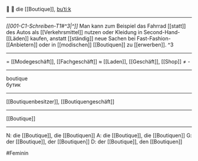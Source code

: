 👗 🔴 die [[Boutique]], [buˈtiːk](https://youglish.com/pronounce/Boutique/german)

---
*[[001-C1-Schreiben-T1#^3|^]]* Man kann zum Beispiel das Fahrrad [[statt]] des Autos als [[Verkehrsmittel]] nutzen oder Kleidung in Second-Hand-[[Läden]] kaufen, anstatt [[ständig]] neue Sachen bei Fast-Fashion-[[Anbietern]] oder in [[modischen]] [[Boutiquen]] zu [[erwerben]]. ^3


---
= [[Modegeschäft]], [[Fachgeschäft]]
≈ [[Laden]], [[Geschäft]], [[Shop]]
≠  -

---
boutique  
бутик

---
[[Boutiquenbesitzer]], [[Boutiquengeschäft]]

---
[[Boutique]]


---
N: die [[Boutique]], die [[Boutiquen]]
A: die [[Boutique]], die [[Boutiquen]]
G: der [[Boutique]], der [[Boutiquen]]
D: der [[Boutique]], den [[Boutiquen]]


#Feminin 